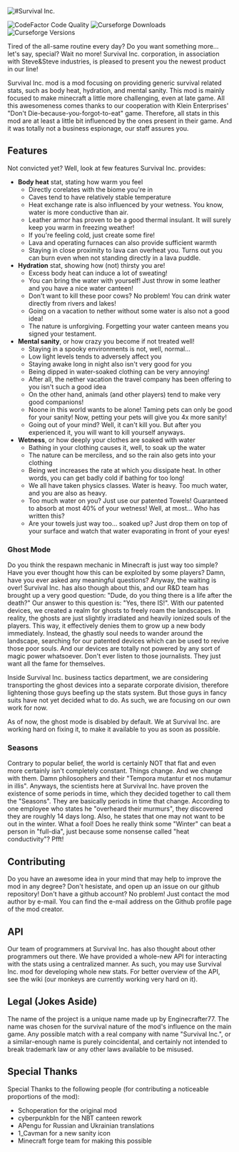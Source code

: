 ![#Survival Inc.](https://dl.dropboxusercontent.com/s/encrgb3em88ess8/banner-main.png?dl=1)

![CodeFactor Code Quality](https://img.shields.io/codefactor/grade/github/Enginecrafter77/SurvivalInc/master?label=CodeFactor%20Quality%20Grade)
![Curseforge Downloads](http://cf.way2muchnoise.eu/full_survival-inc_downloads.svg)
![Curseforge Versions](http://cf.way2muchnoise.eu/versions/survival-inc.svg)

Tired of the all-same routine every day? Do you want something more... let's say, special?
Wait no more! Survival Inc. corporation, in association with Steve&Steve industries,
is pleased to present you the newest product in our line!

Survival Inc. mod is a mod focusing on providing generic survival related stats, such as body
heat, hydration, and mental sanity. This mod is mainly focused to make minecraft a little more
challenging, even at late game. All this awesomeness comes thanks to our cooperation with 
Klein Enterprises' "Don't Die-because-you-forgot-to-eat" game. Therefore, all stats in this mod
are at least a little bit influenced by the ones present in their game. And it was totally not a
business espionage, our staff assures you.

## Features
Not convicted yet? Well, look at few features Survival Inc. provides:
 * **Body heat** stat, stating how warm you feel
     * Directly corelates with the biome you're in
     * Caves tend to have relatively stable temperature
     * Heat exchange rate is also influenced by your wetness. You know, water is more conductive than air.
     * Leather armor has proven to be a good thermal insulant. It will surely keep you warm in freezing weather!
     * If you're feeling cold, just create some fire!
     * Lava and operating furnaces can also provide sufficient warmth
     * Staying in close proximity to lava can overheat you. Turns out you can burn even when not standing directly in a lava puddle.
 * **Hydration** stat, showing how (not) thirsty you are!
     * Excess body heat can induce a lot of sweating!
     * You can bring the water with yourself! Just throw in some leather and you have a nice water canteen!
     * Don't want to kill these poor cows? No problem! You can drink water directly from rivers and lakes!
     * Going on a vacation to nether without some water is also not a good idea!
     * The nature is unforgiving. Forgetting your water canteen means you signed your testament.
 * **Mental sanity**, or how crazy you become if not treated well!
     * Staying in a spooky environments is not, well, normal...
     * Low light levels tends to adversely affect you
     * Staying awake long in night also isn't very good for you
     * Being dipped in water-soaked clothing can be very annoying!
     * After all, the nether vacation the travel company has been offering to you isn't such a good idea
     * On the other hand, animals (and other players) tend to make very good companions!
     * Noone in this world wants to be alone! Taming pets can only be good for your sanity! Now, petting your pets will give you 4x more sanity!
     * Going out of your mind? Well, it can't kill you. But after you experienced it, you will want to kill yourself anyways.
 * **Wetness**, or how deeply your clothes are soaked with water
     * Bathing in your clothing causes it, well, to soak up the water
     * The nature can be merciless, and so the rain also gets into your clothing
     * Being wet increases the rate at which you dissipate heat. In other words, you can get badly cold if bathing for too long!
     * We all have taken physics classes. Water is heavy. Too much water, and you are also as heavy.
     * Too much water on you? Just use our patented Towels! Guaranteed to absorb at most 40% of your wetness! Well, at most... Who has written this?
     * Are your towels just way too... soaked up? Just drop them on top of your surface and watch that water evaporating in front of your eyes!

### Ghost Mode
Do you think the respawn mechanic in Minecraft is just way too simple? Have you ever thought how this can be exploited
by some players? Damn, have you ever asked any meaningful questions? Anyway, the waiting is over! Survival Inc. has also
though about this, and our R&D team has brought up a very good question: "Dude, do you thing there is a life after the death?"
Our answer to this question is: "Yes, there IS!". With our patented devices, we created a realm for ghosts to freely roam
the landscapes. In reality, the ghosts are just slightly irradiated and heavily ionized souls of the players. This way, it
effectively denies them to grow up a new body immediately. Instead, the ghastly soul needs to wander around the landscape, searching
for our patented devices which can be used to revive those poor souls. And our devices are totally not powered by any sort of magic
power whatsoever. Don't ever listen to those journalists. They just want all the fame for themselves.

Inside Survival Inc. business tactics department, we are considering transporting the ghost devices into a separate corporate
division, therefore lightening those guys beefing up the stats system. But those guys in fancy suits have not yet decided what
to do. As such, we are focusing on our own work for now.

As of now, the ghost mode is disabled by default. We at Survival Inc. are working hard on fixing it, to make it available
to you as soon as possible.

### Seasons
Contrary to popular belief, the world is certainly NOT that flat and even more certainly isn't completely constant.
Things change. And we change with them. Damn philosophers and their "Tempora mutantur et nos mutamur in illis".
Anyways, the scientists here at Survival Inc. have proven the existence of some periods in time, which they decided
together to call them the "Seasons". They are basically periods in time that change. According to one employee who
states he "overheard their murmurs", they discovered they are roughly 14 days long. Also, he states that one may not
want to be out in the winter. What a fool! Does he really think some "Winter" can beat a person in "full-dia", just
because some nonsense called "heat conductivity"? Pfft!

## Contributing
Do you have an awesome idea in your mind that may help to improve the mod in any degree?
Don't hesistate, and open up an issue on our github repository! Don't have a github account?
No problem! Just contact the mod author by e-mail. You can find the e-mail address on the
Github profile page of the mod creator.

## API
Our team of programmers at Survival Inc. has also thought about other programmers out there.
We have provided a whole-new API for interacting with the stats using a centralized manner.
As such, you may use Survival Inc. mod for developing whole new stats. For better overview
of the API, see the wiki (our monkeys are currently working very hard on it).

## Legal (Jokes Aside)
The name of the project is a unique name made up by Enginecrafter77. The name was chosen for the survival
nature of the mod's influence on the main game. Any possible match with a real company with name "Survival Inc.",
or a similar-enough name is purely coincidental, and certainly not intended to break trademark law or any
other laws available to be misused.

## Special Thanks
Special Thanks to the following people (for contributing a noticeable proportions of the mod):
 * Schoperation for the original mod
 * cyberpunkbln for the NBT canteen rework
 * APengu for Russian and Ukrainian translations
 * 1_Cavman for a new sanity icon
 * Minecraft forge team for making this possible
